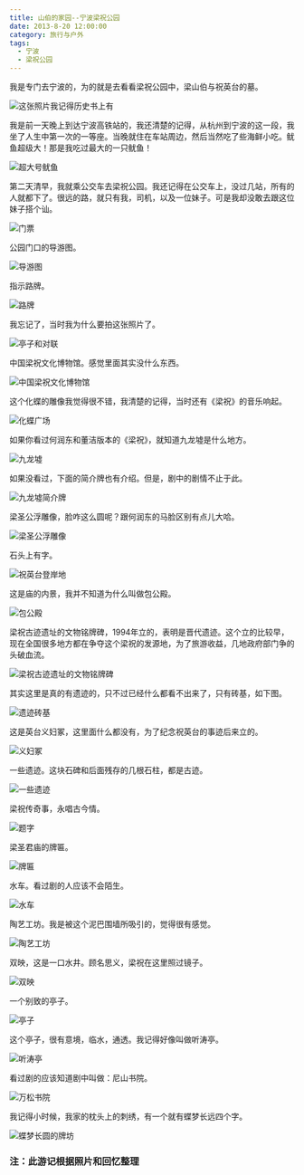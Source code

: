 ```yaml
---
title: 山伯的家园--宁波梁祝公园
date: 2013-8-20 12:00:00
category: 旅行与户外
tags:
  - 宁波
  - 梁祝公园
---
```


我是专门去宁波的，为的就是去看看梁祝公园中，梁山伯与祝英台的墓。

![这张照片我记得历史书上有](山伯的家园--宁波梁祝公园/1.jpg)

<!--more-->

我是前一天晚上到达宁波高铁站的，我还清楚的记得，从杭州到宁波的这一段，我坐了人生中第一次的一等座。当晚就住在车站周边，然后当然吃了些海鲜小吃。鱿鱼超级大！那是我吃过最大的一只鱿鱼！

![超大号鱿鱼](山伯的家园--宁波梁祝公园/2.jpg)

第二天清早，我就乘公交车去梁祝公园。我还记得在公交车上，没过几站，所有的人就都下了。很远的路，就只有我，司机，以及一位妹子。可是我却没敢去跟这位妹子搭个讪。

![门票](山伯的家园--宁波梁祝公园/3.jpg)

公园门口的导游图。

![导游图](山伯的家园--宁波梁祝公园/4.jpg)

指示路牌。

![路牌](山伯的家园--宁波梁祝公园/5.jpg)

我忘记了，当时我为什么要拍这张照片了。

![亭子和对联](山伯的家园--宁波梁祝公园/6.jpg)

中国梁祝文化博物馆。感觉里面其实没什么东西。

![中国梁祝文化博物馆](山伯的家园--宁波梁祝公园/7.jpg)

这个化蝶的雕像我觉得很不错，我清楚的记得，当时还有《梁祝》的音乐响起。

![化蝶广场](山伯的家园--宁波梁祝公园/8.jpg)

如果你看过何润东和董洁版本的《梁祝》，就知道九龙墟是什么地方。

![九龙墟](山伯的家园--宁波梁祝公园/9.jpg)

如果没看过，下面的简介牌也有介绍。但是，剧中的剧情不止于此。

![九龙墟简介牌](山伯的家园--宁波梁祝公园/10.jpg)

梁圣公浮雕像，脸咋这么圆呢？跟何润东的马脸区别有点儿大哈。

![梁圣公浮雕像](山伯的家园--宁波梁祝公园/11.jpg)

石头上有字。

![祝英台登岸地](山伯的家园--宁波梁祝公园/12.jpg)

这是庙的内景，我并不知道为什么叫做包公殿。

![包公殿](山伯的家园--宁波梁祝公园/13.jpg)

梁祝古迹遗址的文物铭牌碑，1994年立的，表明是晋代遗迹。这个立的比较早，现在全国很多地方都在争夺这个梁祝的发源地，为了旅游收益，几地政府部门争的头破血流。

![梁祝古迹遗址的文物铭牌碑](山伯的家园--宁波梁祝公园/14.jpg)

其实这里是真的有遗迹的，只不过已经什么都看不出来了，只有砖基，如下图。

![遗迹砖基](山伯的家园--宁波梁祝公园/16.jpg)


这是英台义妇冢，这里面什么都没有，为了纪念祝英台的事迹后来立的。

![义妇冢](山伯的家园--宁波梁祝公园/15.jpg)

一些遗迹。这块石碑和后面残存的几根石柱，都是古迹。

![一些遗迹](山伯的家园--宁波梁祝公园/17.jpg)

梁祝传奇事，永唱古今情。

![题字](山伯的家园--宁波梁祝公园/18.jpg)

梁圣君庙的牌匾。

![牌匾](山伯的家园--宁波梁祝公园/19.jpg)

水车。看过剧的人应该不会陌生。

![水车](山伯的家园--宁波梁祝公园/20.jpg)

陶艺工坊。我是被这个泥巴围墙所吸引的，觉得很有感觉。

![陶艺工坊](山伯的家园--宁波梁祝公园/21.jpg)

双映，这是一口水井。顾名思义，梁祝在这里照过镜子。

![双映](山伯的家园--宁波梁祝公园/22.jpg)

一个别致的亭子。

![亭子](山伯的家园--宁波梁祝公园/23.jpg)

这个亭子，很有意境，临水，通透。我记得好像叫做听涛亭。

![听涛亭](山伯的家园--宁波梁祝公园/24.jpg)

看过剧的应该知道剧中叫做：尼山书院。

![万松书院](山伯的家园--宁波梁祝公园/25.jpg)

我记得小时候，我家的枕头上的刺绣，有一个就有蝶梦长远四个字。

![蝶梦长圆的牌坊](山伯的家园--宁波梁祝公园/26.jpg)

### 注：此游记根据照片和回忆整理
